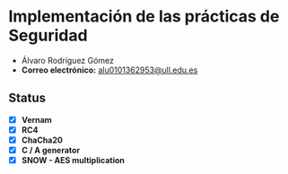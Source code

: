 # Implementación de las prácticas de Seguridad

* Álvaro Rodríguez Gómez 
* **Correo electrónico:** alu0101362953@ull.edu.es

## Status

- [x] **Vernam** 
- [x] **RC4**
- [x] **ChaCha20**
- [x] **C / A generator**
- [x] **SNOW - AES multiplication**

